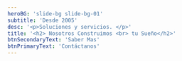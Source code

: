```yaml
---
heroBG: 'slide-bg slide-bg-01'
subtitle: 'Desde 2005'
desc: '<p>Soluciones y servicios. </p>'
title: '<h2> Nosotros Construimos <br> tu Sueño</h2>'
btnSecondaryText: 'Saber Mas'
btnPrimaryText: 'Contáctanos'
---
```

